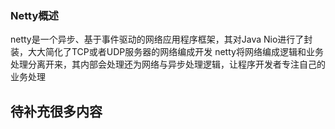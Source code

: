 ### Netty概述
netty是一个异步、基于事件驱动的网络应用程序框架，其对Java Nio进行了封装，大大简化了TCP或者UDP服务器的网络编成开发
netty将网络编成逻辑和业务处理分离开来，其内部会处理还为网络与异步处理逻辑，让程序开发者专注自己的业务处理
## **待补充很多内容**